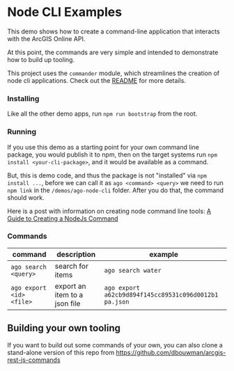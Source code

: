 # Node CLI Examples

This demo shows how to create a command-line application that interacts with the ArcGIS Online API.

At this point, the commands are very simple and intended to demonstrate how to build up tooling.

This project uses the `commander` module, which streamlines the creation of node cli applications. Check out the [README](https://github.com/tj/commander.js/blob/master/Readme.md) for more details.

### Installing

Like all the other demo apps, run `npm run bootstrap` from the root.

### Running
If you use this demo as a starting point for your own command line package, you would publish it to npm, then on the target systems run `npm install <your-cli-package>`, and it would be available as a command.

But, this is demo code, and thus the package is not "installed" via `npm install ...`, before we can call it as `ago <command> <query>` we need to run `npm link` in the `/demos/ago-node-cli` folder. After you do that, the command should work.

Here is a post with information on creating node command line tools: [A Guide to Creating a NodeJs Command](https://x-team.com/blog/a-guide-to-creating-a-nodejs-command/)

### Commands

| command | description | example |
| --- | --- | --- |
| `ago search <query>` | search for items | `ago search water` |
| `ago export <id> <file>` | export an item to a json file | `ago export a62cb9d894f145cc89531c096d0012b1 pa.json` |

## Building your own tooling

If you want to build out some commands of your own, you can also clone a stand-alone version of this repo from https://github.com/dbouwman/arcgis-rest-js-commands
